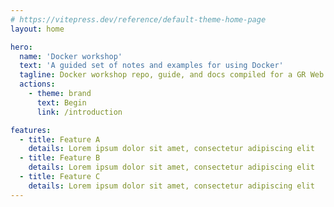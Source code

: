 ```yaml
---
# https://vitepress.dev/reference/default-theme-home-page
layout: home

hero:
  name: 'Docker workshop'
  text: 'A guided set of notes and examples for using Docker'
  tagline: Docker workshop repo, guide, and docs compiled for a GR Web Dev event
  actions:
    - theme: brand
      text: Begin
      link: /introduction

features:
  - title: Feature A
    details: Lorem ipsum dolor sit amet, consectetur adipiscing elit
  - title: Feature B
    details: Lorem ipsum dolor sit amet, consectetur adipiscing elit
  - title: Feature C
    details: Lorem ipsum dolor sit amet, consectetur adipiscing elit
---
```

